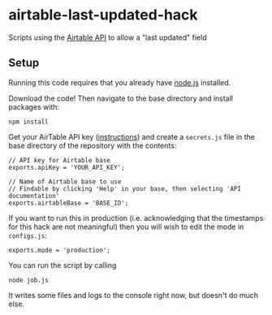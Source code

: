 # airtable-last-updated-hack
Scripts using the [Airtable API](https://airtable.com/api) to allow a "last updated" field

## Setup

Running this code requires that you already have [node.js](https://nodejs.org/en/) installed.

Download the code! Then navigate to the base directory and install packages with:

    npm install

Get your AirTable API key ([instructions](https://support.airtable.com/hc/en-us/articles/219046777-How-do-I-get-my-API-key-))
and create a `secrets.js` file in the base directory of the repository with the contents:

    // API key for Airtable base
    exports.apiKey = 'YOUR_API_KEY';

    // Name of Airtable base to use
    // Findable by clicking 'Help' in your base, then selecting 'API documentation'
    exports.airtableBase = 'BASE_ID';

If you want to run this in production (i.e. acknowledging that the timestamps for this hack are not
meaningful) then you will wish to edit the mode in `configs.js`:

    exports.mode = 'production';

You can run the script by calling

    node job.js
  
It writes some files and logs to the console right now, but doesn't do much else. 